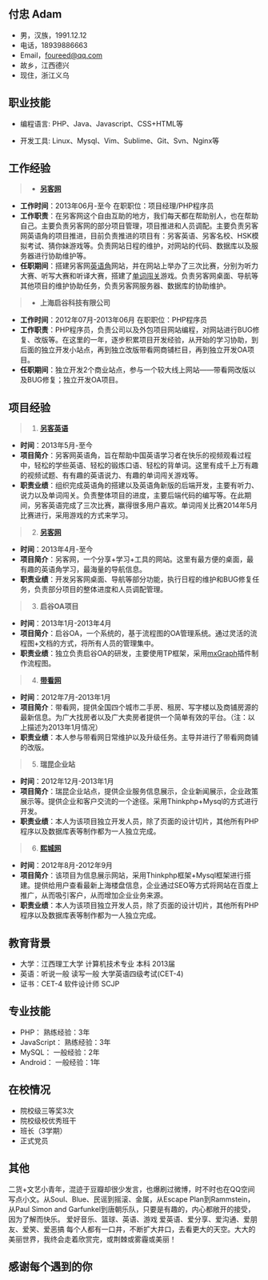 付忠 Adam
-------------
- 男，汉族，1991.12.12
- 电话，18939886663
- Email，foureed@qq.com
- 故乡，江西德兴
- 现住，浙江义乌

职业技能
------

- 编程语言: PHP、Java、Javascript、CSS+HTML等

- 开发工具: Linux、Mysql、Vim、Sublime、Git、Svn、Nginx等

工作经验
-------------
> - **[另客网](http://www.links123.com/)**  
  * **工作时间**：2013年06月-至今 在职职位：项目经理/PHP程序员
  * **工作职责**：在另客网这个自由互助的地方，我们每天都在帮助别人，也在帮助自己。主要负责另客网的部分项目管理，项目推进和人员调配。主要负责另客网英语角的项目推进，目前负责推进的项目有：另客英语、另客名校、HSK模拟考试、猜你妹游戏等。负责网站日程的维护，对网站的代码、数据库以及服务器进行协助维护等。
  * **任职期间**：搭建另客网[英语角](http://english.links123.com)网站，并在网站上举办了三次比赛，分别为听力大赛、听写大赛和听译大赛，搭建了[单词闯关](http://english.links123.com/Word)游戏。负责另客网桌面、导航等其他项目的维护协助任务，负责另客网服务器、数据库的协助维护。
  
  
  
> - **上海启谷科技有限公司**  
  * **工作时间**：2012年07月-2013年06月 在职职位：PHP程序员
  * **工作职责**：PHP程序员，负责公司以及外包项目网站编程，对网站进行BUG修复、改版等。在这里的一年，逐步积累项目开发经验，从开始的学习协助，到后面的独立开发小站点，再到独立改版带看网商铺栏目，再到独立开发OA项目。
  * **任职期间**：独立开发2个商业站点，参与一个较大线上网站——带看网改版以及BUG修复；独立开发OA项目。

项目经验
---------------
> 1. **[另客英语](http://english.links123.com/)**
  * **时间**：2013年5月-至今
  * **项目简介**：另客网英语角，旨在帮助中国英语学习者在快乐的视频观看过程中，轻松的学些英语、轻松的锻炼口语、轻松的背单词。这里有成千上万有趣的视频试题、有有趣的英语说力、有趣的单词闯关游戏等。
  * **职责业绩**：组织完成英语角的搭建以及英语角新版的后端开发，主要有听力、说力以及单词闯关。负责整体项目的进度，主要后端代码的编写等。在此期间，另客英语完成了三次比赛，赢得很多用户喜欢。单词闯关比赛2014年5月比赛进行，采用游戏的方式来学习。

> 2. **[另客网](http://links123.com/)**
  * **时间**：2013年4月-至今
  * **项目简介**：另客网，一个分享+学习+工具的网站。这里有最方便的桌面，最有趣的英语角学习，最海量的导航信息。
  * **职责业绩**：开发另客网桌面、导航等部分功能，执行日程的维护和BUG修复任务，负责部分项目的整体进度和人员调配管理。
  
> 3. **启谷OA项目**
  * **时间**：2013年1月-2013年4月
  * **项目简介**：启谷OA，一个系统的，基于流程图的OA管理系统。通过灵活的流程图+文档的方式，将所有人员的管理集中。
  * **职责业绩**：独立负责启谷OA的研发，主要使用TP框架，采用[mxGraph](http://www.jgraph.com/mxgraph.html)插件制作流程图。
 
> 4. **[带看网](http://sh.daikan.cn)**
  * **时间**：2012年7月-2013年1月
  * **项目简介**：带看网，提供全国四个城市二手房、租房、写字楼以及商铺房源的最新信息。为广大找房者以及广大卖房者提供一个简单有效的平台。（注：以上描述为2013年1月情况）
  * **职责业绩**：本人参与带看网日常维护以及升级任务。主导并进行了带看网商铺的改版。
  
> 5. **瑞昆企业站**
  * **时间**：2012年12月-2013年1月
  * **项目简介**：瑞昆企业站点，提供企业服务信息展示，企业新闻展示，企业政策展示等。提供企业和客户交流的一个途径。采用Thinkphp+Mysql的方式进行开发。
  * **职责业绩**：本人为该项目独立开发人员，除了页面的设计切片，其他所有PHP程序以及数据库表等制作都为一人独立完成。
  
> 6. **[熙城网](http://136018.com)**
  * **时间**：2012年8月-2012年9月
  * **项目简介**：该项目为信息展示网站，采用Thinkphp框架+Mysql框架进行搭建。提供给用户查看最新上海楼盘信息，企业通过SEO等方式将网站在百度上推广，从而吸引客户，从而增加企业业务来源。
  * **职责业绩**：本人为该项目独立开发人员，除了页面的设计切片，其他所有PHP程序以及数据库表等制作都为一人独立完成。
  
教育背景
---------------
- 大学：江西理工大学 计算机技术专业 本科 2013届
- 英语：听说一般 读写一般 大学英语四级考试(CET-4)
- 证书：CET-4 软件设计师 SCJP

专业技能 
---------------
- PHP： 熟练经验：3年
- JavaScript： 熟练经验：3年
- MySQL： 一般经验：2年
- Android： 一般经验：1年

在校情况
---------------
- 院校级三等奖3次
- 院校级校优秀班干
- 班长（3学期）
- 正式党员

其他
---------------
二货+文艺小青年，混迹于豆瓣却很少发言，也爆刷过微博，时不时也在QQ空间写点小文。从Soul、Blue、民谣到摇滚、金属，从Escape Plan到Rammstein，从Paul Simon and Garfunkel到唐朝乐队，只要是有趣的，内心都敞开的接受，因为了解而快乐。
爱好音乐、篮球、英语、游戏
爱英语、爱分享、爱沟通、爱朋友、爱笑、爱恶搞
每个人都有一口井，不断扩大井口，去看更大的天空。大大的美丽世界，我终会走着欣赏完，或荆棘或雾霾或美丽！

感谢每个遇到的你
---------------
